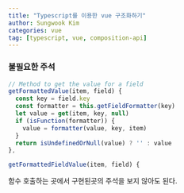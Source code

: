 ```yaml
---
title: "Typescript를 이용한 vue 구조화하기"
author: Sungwook Kim
categories: vue
tag: [typescript, vue, composition-api]
---
```

### 불필요한 주석
```javascript
// Method to get the value for a field
getFormattedValue(item, field) {
  const key = field.key
  const formatter = this.getFieldFormatter(key)
  let value = get(item, key, null)
  if (isFunction(formatter)) {
    value = formatter(value, key, item)
  }
  return isUndefinedOrNull(value) ? '' : value
},
```

```javascript
getFormattedFieldValue(item, field) {
```
함수 호출하는 곳에서 구현된곳의 주석을 보지 않아도 된다.
